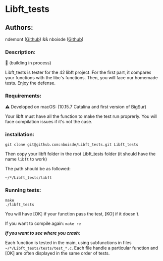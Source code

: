 # Libft_tests
## Authors:
ndemont ([Github](https://github.com/ndemont)) && nboisde ([Github](https://github.com/nboisde))

### Description:
:wrench: (building in process)

Libft_tests is tester for the 42 libft project. For the first part, it compares your functions with the libc's functions. Then, you will face our homemade tests.
Enjoy the defense.

### Requirements:
:warning: Developed on macOS: (10.15.7 Catalina and first version of BigSur)

Your libft must have all the function to make the test run proprerly. You will face compilation issues if it's not the case.

### installation:
```
git clone git@github.com:nboisde/Libft_tests.git Libft_tests
```
Then copy your libft folder in the root Libft_tests folder (it should have the name `libft` to work)

The path should be as followed:
```
~/*/Libft_tests/libft
```

### Running tests:
```
make
./libft_tests
```
You will have [OK] if your function pass the test, [KO] if it doesn't.

If you want to compile again: `make re`

***If you want to see where you crash:***

Each function is tested in the main, using subfunctions in files `~/*/Libft_tests/tests/test_*.c`. Each file handle a particular function and [OK] are often displayed in the same order of tests.